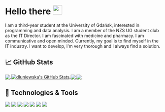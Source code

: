 # Hello there <img src="https://user-images.githubusercontent.com/72083113/152360671-96c209fd-6f4e-4e78-b92a-d7dff5b9faaf.png" width="30px">

I am a third-year student at the University of Gdańsk, interested in programming and data analysis. I am a member of the NZS UG student club as the IT Director.
I am fascinated with medicine and pharmacy. I am communicative and open minded. Currently, my goal is to find myself in the IT industry. I want to develop, I'm very thorough and I always find a solution.

<!--
**dluniewska/dluniewska** is a ✨ _special_ ✨ repository because its `README.md` (this file) appears on your GitHub profile.
-->
<!-- <a href="https://github.com/anuraghazra/github-readme-stats">
  <img align="center" src="https://github-readme-stats.vercel.app/api/top-langs/?username=dluniewska&layout=compact&count_private=true&theme=dracula" />
<a href="https://github.com/anuraghazra/convoychat">
  <img align="center" src="https://github-readme-stats.vercel.app/api/pin/?username=dluniewska&repo=SchoolNotes&theme=dracula")](https://github.com/dluniewska/SchoolNotes)" />
</a> -->
## &#x1f4c8; GitHub Stats
<a href="https://github.com/dluniewska/dluniewska">
  <img align="center" src="https://github-readme-stats.vercel.app/api/top-langs/?username=dluniewska&hide=java,html,tex&title_color=ffffff&text_color=c9cacc&icon_color=C69CC5&bg_color=1d1f21&langs_count=3" />
</a>
<a href="https://github.com/dluniewska/dluniewska">
  <img align="center" src="https://github-readme-stats.vercel.app/api?username=dluniewska&show_icons=true&line_height=27&count_private=true&title_color=ffffff&text_color=c9cacc&icon_color=C69CC5&bg_color=1d1f21" alt="dluniewska's GitHub Stats" />
</a>

<a href="https://github.com/dluniewska/SchoolNotes">
  <img align="center" src="https://github-readme-stats.vercel.app/api/pin/?username=dluniewska&repo=SchoolNotes&&title_color=ffffff&text_color=c9cacc&icon_color=C69CC5&bg_color=1d1f21" />
</a>
<a href="https://github.com/dluniewska/CyberAnimals2021">
  <img align="center" src="https://github-readme-stats.vercel.app/api/pin/?username=dluniewska&repo=CyberAnimals2021&title_color=ffffff&text_color=c9cacc&icon_color=C69CC5&bg_color=1d1f21" />
</a>    

## 🔧 Technologies & Tools
![](https://img.shields.io/badge/Editor-IntelliJ_IDEA-informational?style=flat&logo=intellij-idea&logoColor=white&color=640862)
![](https://img.shields.io/badge/Editor-VisualStudio-informational?style=flat&logo=visualstudio&logoColor=white&color=640862)
![](https://img.shields.io/badge/Editor-VisualStudioCode-informational?style=flat&logo=visualstudiocode&logoColor=white&color=640862)
![](https://img.shields.io/badge/Editor-AndroidStudio-informational?style=flat&logo=androidstudio&logoColor=white&color=640862)
![](https://img.shields.io/badge/Editor-Eclipse-informational?style=flat&logo=eclipse&logoColor=white&color=640862)
![](https://img.shields.io/badge/Code-CSharp-informational?style=flat&logo=csharp&logoColor=white&color=640862)
![](https://img.shields.io/badge/Code-Java-informational?style=flat&logo=java&logoColor=white&color=640862)


<!-- - 🔭 I’m currently working on ...
- 🌱 I’m currently learning ...
- 👯 I’m looking to collaborate on ...
- 🤔 I’m looking for help with ...
- 💬 Ask me about ...
- 📫 How to reach me: ...
- 😄 Pronouns: ...
- ⚡ Fun fact: ... -->

